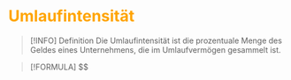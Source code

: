# <font color = "orange">Umlaufintensität</font>
>[!INFO] Definition
>Die Umlaufintensität ist die prozentuale Menge des Geldes eines Unternehmens, die im Umlaufvermögen gesammelt ist.

>[!FORMULA]
>$$
